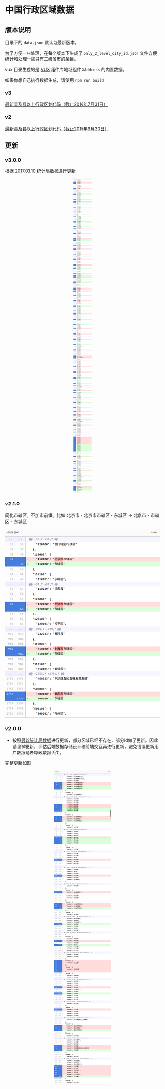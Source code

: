 # 中国行政区域数据

## 版本说明

目录下的 `data.json` 默认为最新版本。

为了方便一些处理，在每个版本下生成了 `only_2_level_city_id.json` 文件方便统计和处理一些只有二级省市的条目。

vux 目录生成的是 [VUX](https://vux.li) 组件库地址组件 `XAddress` 的内置数据。

如果你想自己执行数据生成，请使用 `npm run build`

### v3

[最新县及县以上行政区划代码（截止2016年7月31日）](http://www.stats.gov.cn/tjsj/tjbz/xzqhdm/201703/t20170310_1471429.html)

### v2

[最新县及县以上行政区划代码（截止2015年9月30日）](http://www.stats.gov.cn/tjsj/tjbz/xzqhdm/201608/t20160809_1386477.html)


## 更新

### v3.0.0

根据 2017.03.10 统计局数据进行更新

<p align="center">
  <img src="./v3.0.0.changes.png" alt="">
</p>


### v2.1.0

简化市辖区，不加市前缀。比如 北京市 - 北京市市辖区 - 东城区 => 北京市 - 市辖区 - 东城区

<p align="center">
  <img src="./v2.1.0.changes.png" alt="">
</p>

### v2.0.0

- 按照[最新统计局数据](http://www.stats.gov.cn/tjsj/tjbz/xzqhdm/201608/t20160809_1386477.html)进行更新，部分区域已经不存在，部分id做了更新。因此请*谨慎*更新，评估后端数据存储设计和前端交互再进行更新，避免错误更新用户数据或者导致数据丢失。

完整更新如图
<p align="center">
  <img src="./v2.0.0.changes.png" alt="">
</p>

